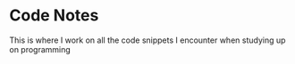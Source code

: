 # Code Notes

This is where I work on all the code snippets I encounter when studying up on programming